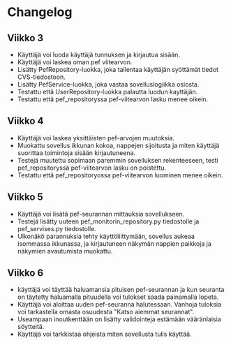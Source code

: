 # Changelog

## Viikko 3

- Käyttäjä voi luoda käyttäjä tunnuksen ja kirjautua sisään.
- Käyttäjä voi laskea oman pef viitearvon.
- Lisätty PefRepository-luokka, joka tallentaa käyttäjän syöttämät tiedot CVS-tiedostoon.
- Lisätty PefService-luokka, joka vastaa sovelluslogiikka osiosta.
- Testattu että UserRepository-luokka palautta luodun kayttäjän.
- Testattu että pef_repositoryssa pef-viitearvon lasku menee oikein.

## Viikko 4

- Käyttäjä voi laskea yksittäisten pef-arvojen muutoksia.
- Muokattu sovellus ikkunan kokoa, nappejen sijoitusta ja miten käyttäjä suorittaa toimintoja sisään kirjautuneena.
- Testejä muutettu sopimaan paremmin sovelluksen rekenteeseen, testi pef_repositoryssä pef-viitearvon lasku on poistettu.
- Testattu että pef_repositoryossa pef-viitearvon luominen menee oikein.

## Viikko 5

- Käyttäjä voi lisätä pef-seurannan mittauksia sovellukseen.
- Testejä lisätty uuteen pef_monitorin_repository.py tiedostolle ja pef_servises.py tiedostolle.
- Ulkonäkö parannuksia tehty käyttöliittymään, sovellus aukeaa isommassa ikkunassa, ja kirjautuneen näkymän nappien paikkoja ja näkymien avautumista muokattu.

## Viikko 6

- käyttäjä voi täyttää haluamansia pituisen pef-seurannan ja kun seuranta on täytetty haluamalla pituudella voi tulokset saada painamalla lopeta.
- Käyttäjä voi aloittaa uuden pef-seuranna halutessaan. Vanhoja tuloksia voi tarkastella omasta osuudesta "Katso aiemmat seurannat".
- Useampaan inoutkenttään on lisätty validointeja estämään vääränlaisia söytteitä.
- Käyttäjä voi tarkkistaa ohjeista miten sovellusta tulis käyttää.